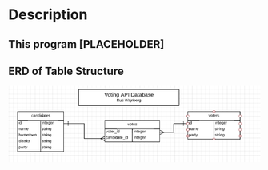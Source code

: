 # Description

## This program [PLACEHOLDER]

## ERD of Table Structure

![alt tag](https://github.com/Ru-T/voting_api/blob/master/ERD.png)
